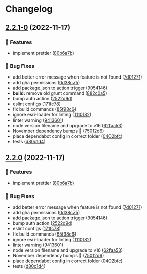 # Changelog

## [2.2.1-0](https://github.com/agrc/vista/compare/v2.1.0...v2.2.1-0) (2022-11-17)


### 🚀 Features

* implement prettier ([80b6a7b](https://github.com/agrc/vista/commit/80b6a7b41b230b1562b35e6158116d357628f4da))


### 🐛 Bug Fixes

* add better error message when feature is not found ([7d01271](https://github.com/agrc/vista/commit/7d012718149407f2a1dc69562a2b024a9ca33251))
* add gha permissions ([0d38c75](https://github.com/agrc/vista/commit/0d38c75adfb825d156f01498e8451068f7b20b9d))
* add package.json to action trigger ([9054146](https://github.com/agrc/vista/commit/90541462e12a168474ed049affe0dfad7f850e9e))
* **build:** remove old grunt command ([882c0a5](https://github.com/agrc/vista/commit/882c0a5099a395f24b4f8c6bd2f5447e1a63b083))
* bump auth action ([2522d9d](https://github.com/agrc/vista/commit/2522d9d394140131abd27d01e072f407e06f477f))
* eslint configs ([171fc78](https://github.com/agrc/vista/commit/171fc783c20304bcf57ea0670c0a9cbb7509c1dc))
* fix build commands ([85f98c6](https://github.com/agrc/vista/commit/85f98c6b25887041d74f49eecf9c9028491af1e1))
* ignore esri-loader for linting ([1110182](https://github.com/agrc/vista/commit/1110182c9cbaf9c8d1d376a401d164701c8b93d7))
* linter warning ([9413601](https://github.com/agrc/vista/commit/9413601e64e85acdee78eaed761579f1c835b196))
* node version filename and upgrade to v16 ([62faa53](https://github.com/agrc/vista/commit/62faa536fcbde8e9349a45dee334ff5f2c1c5532))
* November dependency bumps 🌲 ([75012d6](https://github.com/agrc/vista/commit/75012d64f282a5e75331d89135bc3f387d39f147))
* place dependabot config in correct folder ([0402bfc](https://github.com/agrc/vista/commit/0402bfc0f78094fdebfbea372e5e6ba596d823c2))
* tests ([d80c1d4](https://github.com/agrc/vista/commit/d80c1d4e014f92b876b172d78015a60fd2a78fa6))

## [2.2.0](https://github.com/agrc/vista/compare/v2.1.0...v2.2.0) (2022-11-17)


### 🚀 Features

* implement prettier ([80b6a7b](https://github.com/agrc/vista/commit/80b6a7b41b230b1562b35e6158116d357628f4da))


### 🐛 Bug Fixes

* add better error message when feature is not found ([7d01271](https://github.com/agrc/vista/commit/7d012718149407f2a1dc69562a2b024a9ca33251))
* add gha permissions ([0d38c75](https://github.com/agrc/vista/commit/0d38c75adfb825d156f01498e8451068f7b20b9d))
* add package.json to action trigger ([9054146](https://github.com/agrc/vista/commit/90541462e12a168474ed049affe0dfad7f850e9e))
* bump auth action ([2522d9d](https://github.com/agrc/vista/commit/2522d9d394140131abd27d01e072f407e06f477f))
* eslint configs ([171fc78](https://github.com/agrc/vista/commit/171fc783c20304bcf57ea0670c0a9cbb7509c1dc))
* fix build commands ([85f98c6](https://github.com/agrc/vista/commit/85f98c6b25887041d74f49eecf9c9028491af1e1))
* ignore esri-loader for linting ([1110182](https://github.com/agrc/vista/commit/1110182c9cbaf9c8d1d376a401d164701c8b93d7))
* linter warning ([9413601](https://github.com/agrc/vista/commit/9413601e64e85acdee78eaed761579f1c835b196))
* node version filename and upgrade to v16 ([62faa53](https://github.com/agrc/vista/commit/62faa536fcbde8e9349a45dee334ff5f2c1c5532))
* November dependency bumps 🌲 ([75012d6](https://github.com/agrc/vista/commit/75012d64f282a5e75331d89135bc3f387d39f147))
* place dependabot config in correct folder ([0402bfc](https://github.com/agrc/vista/commit/0402bfc0f78094fdebfbea372e5e6ba596d823c2))
* tests ([d80c1d4](https://github.com/agrc/vista/commit/d80c1d4e014f92b876b172d78015a60fd2a78fa6))
